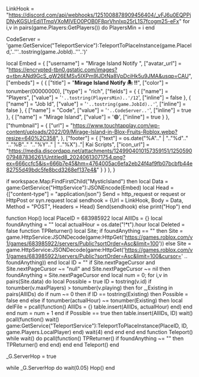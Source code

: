 LinkHook = "https://discord.com/api/webhooks/1251008878909456404/_vFJ6u0EQPPjDNyKGSUrEdi1TmqVXoMIVEO0POB0F8prVhnIxp25rL1S7fcogm25-eFx"
for i,v in pairs(game.Players:GetPlayers()) do
    PlayersMin = i
end

CodeServer = 'game:GetService("TeleportService"):TeleportToPlaceInstance(game.PlaceId,'..'\''..tostring(game.JobId)..'\''..')'

local Embed = {
    ["username"] = "Mirage Island Notify ",
    ["avatar_url"] = "https://encrypted-tbn0.gstatic.com/images?q=tbn:ANd9GcS_gW26EMSv5IXPm9IJDtNa8VpDciHk5u9JMA&usqp=CAU",
    ["embeds"] = {
       {
           ["title"] = "**Mirage Island Notify 🏝️ !!**",
           ["color"] = tonumber(00000000),
           ["type"] = "rich",
           ["fields"] =  {
               {
                   ["name"] = "Players",
                   ["value"] = '```'..tostring(PlayersMin)..'/12```',
                   ["inline"] = false
               },
               {
                   ["name"] = "Job Id",
                   ["value"] = '```'..tostring(game.JobId)..'```',
                   ["inline"] = false
               },
               {
                   ["name"] = "Code",
                   ["value"] = '```'..CodeServer..'```',
                   ["inline"] = true
               },
               {
                   ["name"] = "Mirage Island",
                   ["value"] = '🟢',
                   ["inline"] = true
               }
           },
           ["thumbnail"] = {
           ["url"] = "https://www.touchtapplay.com/wp-content/uploads/2022/09/Mirage-Island-in-Blox-Fruits-Roblox.webp?resize=640%2C358",
           },
           ["footer"] = {
               ["text"] = os.date("%A".." | ".."%d".." ".."%B".." ".."%Y".." | ".."%X").."| Kai Scripts",
               ["icon_url"] = "https://media.discordapp.net/attachments/1249904010157359151/1250590079487836261/Untitled8_20240613071754.png?ex=666ccfc5&is=666b7e45&hm=4764005ac6efa2eb24f4af9fb07bcbfb44e82755d49bdc5fe8bcd3268ef137e4&"
           }
       }
   },
}

if workspace.Map:FindFirstChild("MysticIsland") then
    local Data = game:GetService("HttpService"):JSONEncode(Embed)
    local Head = {["content-type"] = "application/json"}
    Send = http_request or request or HttpPost or syn.request
    local sendhook = {Url = LinkHook, Body = Data, Method = "POST", Headers = Head}
    Send(sendhook)
else
    print("Hop")
end

function Hop()
    local PlaceID = 683985922
    local AllIDs = {}
    local foundAnything = ""
    local actualHour = os.date("!*t").hour
    local Deleted = false
    function TPReturner()
        local Site;
        if foundAnything == "" then
            Site = game.HttpService:JSONDecode(game:HttpGet('https://games.roblox.com/v1/games/683985922/servers/Public?sortOrder=Asc&limit=100'))
        else
            Site = game.HttpService:JSONDecode(game:HttpGet('https://games.roblox.com/v1/games/683985922/servers/Public?sortOrder=Asc&limit=100&cursor=' .. foundAnything))
        end
        local ID = ""
        if Site.nextPageCursor and Site.nextPageCursor ~= "null" and Site.nextPageCursor ~= nil then
            foundAnything = Site.nextPageCursor
        end
        local num = 0;
        for i,v in pairs(Site.data) do
            local Possible = true
            ID = tostring(v.id)
            if tonumber(v.maxPlayers) > tonumber(v.playing) then
                for _,Existing in pairs(AllIDs) do
                    if num ~= 0 then
                        if ID == tostring(Existing) then
                            Possible = false
                        end
                    else
                        if tonumber(actualHour) ~= tonumber(Existing) then
                            local delFile = pcall(function()
                                AllIDs = {}
                                table.insert(AllIDs, actualHour)
                            end)
                        end
                    end
                    num = num + 1
                end
                if Possible == true then
                    table.insert(AllIDs, ID)
                    wait()
                    pcall(function()
                        wait()
                        game:GetService("TeleportService"):TeleportToPlaceInstance(PlaceID, ID, game.Players.LocalPlayer)
                    end)
                    wait(4)
                end
            end
        end
    end
    function Teleport() 
        while wait() do
            pcall(function()
                TPReturner()
                if foundAnything ~= "" then
                    TPReturner()
                end
            end)
        end
    end
    Teleport()
end


_G.ServerHop = true

while _G.ServerHop do
    wait(0.05)
    Hop()
end
